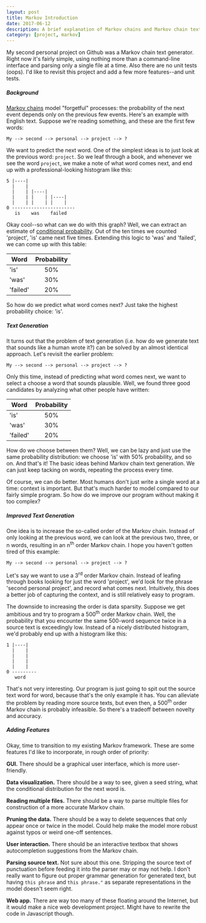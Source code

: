 ```yaml
---
layout: post
title: Markov Introduction
date: 2017-06-12
description: A brief explanation of Markov chains and Markov chain text generation.
category: [project, markov]
---
```


My second personal project on Github was a Markov chain text generator.
Right now it's fairly simple, using nothing more than a command-line
interface and parsing only a single file at a time. Also there are no
unit tests (oops). I'd like to revisit this project and add a few
more features--and unit tests.

##### **Background**

[Markov chains](https://en.wikipedia.org/wiki/Markov_chain) 
model "forgetful" processes: the probability of the next event depends only on 
the previous few events. Here's an example with English text. Suppose we're 
reading something, and these are the first few words:

```
My --> second --> personal --> project --> ?
```

We want to predict the next word. One of the simplest ideas is to
just look at the previous word: `project`. So we leaf through a 
book, and whenever we see the word `project`, we make
a note of what word comes next, and end up with a 
professional-looking histogram like this:

```
5 |----|
  |    |   
  |    | |----|
  |    | |    | |----|
  |    | |    | |    |
0 -----------------------
   is    was    failed
```

Okay cool--so what can we do with this graph? Well, we can extract
an estimate of [conditional probability](https://en.wikipedia.org/wiki/Conditional_probability). 
Out of the ten times we counted 'project', 'is' came next five times. 
Extending this logic to 'was' and 'failed', we can come up with this 
table:

| Word     | Probability |
|----------|:-----------:|
| 'is'     |    50%      |
| 'was'    |    30%      |
| 'failed' |    20%      |

So how do we predict what word comes next? Just take the highest
probability choice: 'is'. 

##### **Text Generation**

It turns out that the problem of text generation (i.e. how do we
generate text that sounds like a human wrote it?) can be solved by
an almost identical approach. Let's revisit the earlier problem:

```
My --> second --> personal --> project --> ?
```

Only this time, instead of predicting what word comes next, we
want to select a choose a word that sounds plausible. Well,
we found three good candidates by analyzing what other people
have written:

| Word     | Probability |
|----------|:-----------:|
| 'is'     |    50%      |
| 'was'    |    30%      |
| 'failed' |    20%      |

How do we choose between them? Well, we can be lazy and just
use the same probability distribution: we choose 'is' with 50%
probability, and so on. And that's it! The basic ideas behind Markov 
chain text generation. We can just keep tacking on words, repeating
the process every time.

Of course, we can do better. Most humans don't just write a single
word at a time: context is important. But that's much harder to model
compared to our fairly simple program. So how do we improve our
program without making it too complex?

##### **Improved Text Generation**

One idea is to increase the so-called order of the Markov chain.
Instead of only looking at the previous word, we can look at the previous
two, three, or n words, resulting in an n<sup>th</sup> order Markov
chain. I hope you haven't gotten tired of this example:

```
My --> second --> personal --> project --> ?
```

Let's say we want to use a 3<sup>rd</sup> order Markov chain. 
Instead of leafing through books looking for just the word 'project', we'd
look for the phrase 'second personal project', and record what
comes next. Intuitively, this does a better job of capturing the
context, and is still relatively easy to program.

The downside to increasing the order is data sparsity. Suppose
we get ambitious and try to program a 500<sup>th</sup> order
Markov chain. Well, the probability that you encounter the same
500-word sequence twice in a source text is exceedingly low. Instead
of a nicely distributed histogram, we'd probably end up with
a histogram like this:

```
1 |----|
  |    |   
  |    | 
  |    |
  |    |
0 ---------
   word
```

That's not very interesting. Our program is just going to spit out
the source text word for word, because that's the only example it has.
You can alleviate the problem by reading more source texts, but
even then, a 500<sup>th</sup> order Markov chain is probably infeasible.
So there's a tradeoff between novelty and accuracy.

##### **Adding Features**

Okay, time to transition to my existing Markov framework. These 
are some features I'd like to incorporate, in rough order of priority:

**GUI.** There should be a graphical user interface, which is more user-friendly.

**Data visualization.** There should be a way to see, given a seed string, 
what the conditional distribution for the next word is.

**Reading multiple files.** There should be a way to parse multiple files
for construction of a more accurate Markov chain.

**Pruning the data.** There should be a way to delete sequences that only 
appear once or twice in the model. Could help make the model more robust
against typos or weird one-off sentences.

**User interaction.** There should be an interactive textbox that shows
autocompletion suggestions from the Markov chain.

**Parsing source text.** Not sure about this one.  Stripping the source text 
of punctuation before feeding it into the parser may or may not help. I don't 
really want to figure out proper grammar generation for generated text, but 
having `this phrase` and `this phrase."` as separate representations in the 
model doesn't seem right.

**Web app.** There are way too many of these floating around the Internet,
but it would make a nice web development project. Might have to rewrite the
code in Javascript though.
